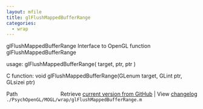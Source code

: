 ```yaml
---
layout: mfile
title: glFlushMappedBufferRange
categories:
  - wrap
---
```


glFlushMappedBufferRange  Interface to OpenGL function glFlushMappedBufferRange

usage:  glFlushMappedBufferRange\( target, ptr, ptr \)

C function:  void glFlushMappedBufferRange\(GLenum target, GLint ptr, GLsizei ptr\)


<div class="code_header" style="text-align:right;">
  <span style="float:left;">Path&nbsp;&nbsp;</span> <span class="counter">Retrieve <a href=
  "https://raw.github.com/Psychtoolbox-3/Psychtoolbox-3/beta/./PsychOpenGL/MOGL/wrap/glFlushMappedBufferRange.m">current version from GitHub</a> | View <a href=
  "https://github.com/Psychtoolbox-3/Psychtoolbox-3/commits/beta/./PsychOpenGL/MOGL/wrap/glFlushMappedBufferRange.m">changelog</a></span>
</div>
<div class="code">
  <code>./PsychOpenGL/MOGL/wrap/glFlushMappedBufferRange.m</code>
</div>
